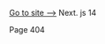 [Go to site -->]([https://lease-cars-henna.vercel.app/](https://uiuxer.vercel.app/))
Next. js 14

Page 404



